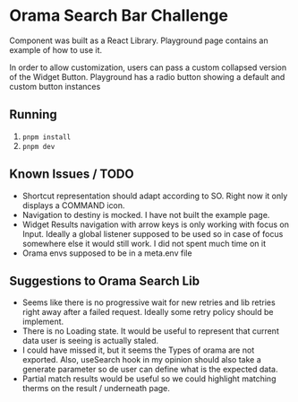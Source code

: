 # Orama Search Bar Challenge

Component was built as a React Library.
Playground page contains an example of how to use it.

In order to allow customization, users can pass a custom collapsed version of the Widget Button. Playground has a radio button showing a default and custom button instances

## Running

1. `pnpm install`
2. `pnpm dev`

## Known Issues / TODO

- Shortcut representation should adapt according to SO. Right now it only displays a COMMAND icon.
- Navigation to destiny is mocked. I have not built the example page.
- Widget Results navigation with arrow keys is only working with focus on Input. Ideally a global listener supposed to be used so in case of focus somewhere else it would still work. I did not spent much time on it
- Orama envs supposed to be in a meta.env file

## Suggestions to Orama Search Lib

- Seems like there is no progressive wait for new retries and lib retries right away after a failed request. Ideally some retry policy should be implement.
- There is no Loading state. It would be useful to represent that current data user is seeing is actually staled.
- I could have missed it, but it seems the Types of orama are not exported. Also, useSearch hook in my opinion should also take a generate parameter so de user can define what is the expected data.
- Partial match results would be useful so we could highlight matching therms on the result / underneath page.

